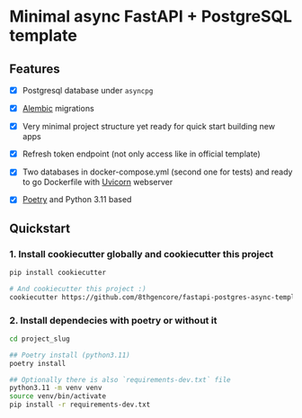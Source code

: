 # Minimal async FastAPI + PostgreSQL template

## Features

- [x] Postgresql database under `asyncpg`
- [x] [Alembic](https://alembic.sqlalchemy.org/en/latest/) migrations
- [x] Very minimal project structure yet ready for quick start building new apps
- [x] Refresh token endpoint (not only access like in official template)
- [x] Two databases in docker-compose.yml (second one for tests) and ready to go Dockerfile with [Uvicorn](https://www.uvicorn.org/) webserver
- [x] [Poetry](https://python-poetry.org/docs/) and Python 3.11 based


## Quickstart

### 1. Install cookiecutter globally and cookiecutter this project

```bash
pip install cookiecutter

# And cookiecutter this project :)
cookiecutter https://github.com/8thgencore/fastapi-postgres-async-template

```

### 2. Install dependecies with poetry or without it

```bash
cd project_slug

## Poetry install (python3.11)
poetry install

## Optionally there is also `requirements-dev.txt` file
python3.11 -m venv venv
source venv/bin/activate
pip install -r requirements-dev.txt
```
